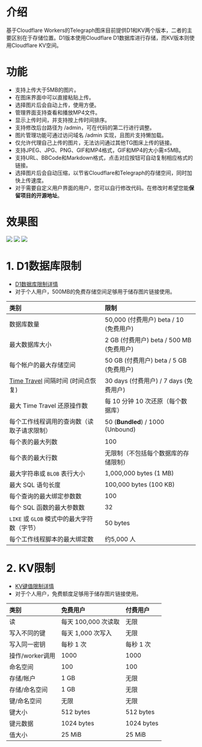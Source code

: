 # 介绍

基于Cloudflare Workers的Telegraph图床目前提供D1和KV两个版本，二者的主要区别在于存储位置。D1版本使用Cloudflare D1数据库进行存储，而KV版本则使用Cloudflare KV空间。

# 功能

- 支持上传大于5MB的图片。
- 在图床界面中可以直接粘贴上传。
- 选择图片后会自动上传，使用方便。
- 管理界面支持查看和播放MP4文件。
- 显示上传时间，并支持按上传时间排序。
- 支持修改后台路径为 /admin，可在代码的第二行进行调整。
- 图片管理功能可通过访问域名 /admin 实现，且图片支持懒加载。
- 仅允许代理自己上传的图片，无法访问通过其他TG图床上传的链接。
- 支持JPEG、JPG、PNG、GIF和MP4格式，GIF和MP4的大小需≤5MB。
- 支持URL、BBCode和Markdown格式，点击对应按钮可自动复制相应格式的链接。
- 选择图片后会自动压缩，以节省Cloudflare和Telegraph的存储空间，同时加快上传速度。
- 对于需要自定义用户界面的用户，您可以自行修改代码。在修改时希望您能**保留项目的开源地址**。

# 效果图
![](http://kycloud3.koyoo.cn/2024082909911202408291512219124.png)
![](http://kycloud3.koyoo.cn/2024082977e50202408291512218799.png)
![](http://kycloud3.koyoo.cn/20240829639cf202408291512214544.png)

# 1. D1数据库限制

- [D1数据库限制详情](https://developers.cloudflare.com/d1/platform/limits/)
- 对于个人用户，500MB的免费存储空间足够用于储存图片链接使用。

| 类别                                                         | 限制                                     |
| :----------------------------------------------------------- | :--------------------------------------- |
| 数据库数量                                                   | 50,000 (付费用户) beta / 10 (免费用户)   |
| 最大数据库大小                                               | 2 GB (付费用户) beta / 500 MB (免费用户) |
| 每个帐户的最大存储空间                                       | 50 GB (付费用户) beta / 5 GB (免费用户)  |
| [Time Travel](https://developers.cloudflare.com/d1/learning/time-travel/) 间隔时间 (时间点恢复) | 30 days (付费用户) / 7 days (免费用户)   |
| 最大 Time Travel 还原操作数                                  | 每 10 分钟 10 次还原（每个数据库）       |
| 每个工作线程调用的查询数（读取子请求限制）                   | 50 (**Bundled**) / 1000 (Unbound)        |
| 每个表的最大列数                                             | 100                                      |
| 每个表的最大行数                                             | 无限制（不包括每个数据库的存储限制）     |
| 最大字符串或 `BLOB` 表行大小                                 | 1,000,000 bytes (1 MB)                   |
| 最大 SQL 语句长度                                            | 100,000 bytes (100 KB)                   |
| 每个查询的最大绑定参数数                                     | 100                                      |
| 每个 SQL 函数的最大参数数                                    | 32                                       |
| `LIKE` 或 `GLOB` 模式中的最大字符数（字节）                  | 50 bytes                                 |
| 每个工作线程脚本的最大绑定数                                 | 约5,000 人                               |

# 2. KV限制

- [KV键值限制详情](https://developers.cloudflare.com/kv/platform/limits/)
- 对于个人用户，免费额度足够用于储存图片链接使用。

| 类别            | 免费用户            | 付费用户   |
| :-------------- | :------------------ | :--------- |
| 读              | 每天 100,000 次读取 | 无限       |
| 写入不同的键    | 每天 1,000 次写入   | 无限       |
| 写入同一密钥    | 每秒 1 次           | 每秒 1 次  |
| 操作/worker调用 | 1000                | 1000       |
| 命名空间        | 100                 | 100        |
| 存储/帐户       | 1 GB                | 无限       |
| 存储/命名空间   | 1 GB                | 无限       |
| 键/命名空间     | 无限                | 无限       |
| 键大小          | 512 bytes           | 512 bytes  |
| 键元数据        | 1024 bytes          | 1024 bytes |
| 值大小          | 25 MiB              | 25 MiB     |
